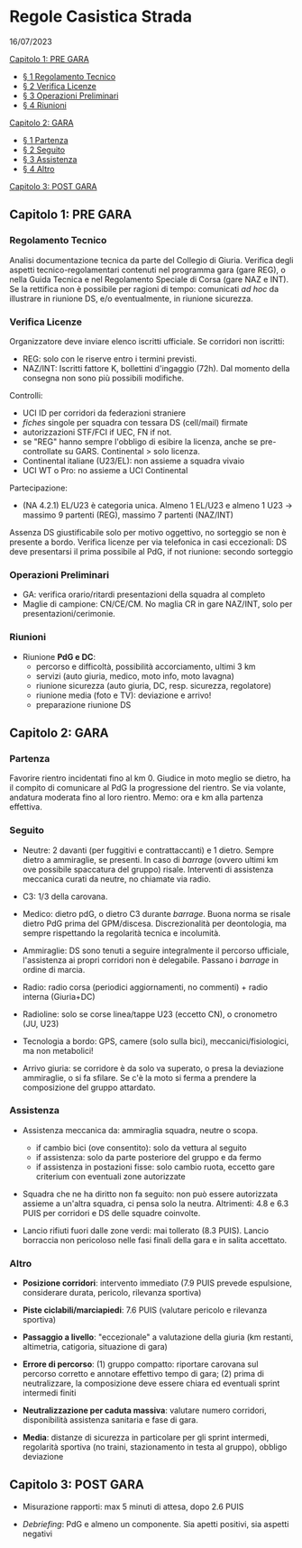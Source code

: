 # Regole Casistica Strada
16/07/2023


[Capitolo 1: PRE GARA](#capitolo-1-pre-gara)
   - [§ 1 Regolamento Tecnico](#regolamento-tecnico)
   - [§ 2 Verifica Licenze](#verifica-licenze)
   - [§ 3 Operazioni Preliminari](#operazioni-preliminari)
   - [§ 4 Riunioni](#riunioni)

[Capitolo 2: GARA](#capitolo-2-gara)
   - [§ 1 Partenza](#partenza)
   - [§ 2 Seguito](#seguito)
   - [§ 3 Assistenza](#assistenza)
   - [§ 4 Altro](#altro)

[Capitolo 3: POST GARA](#capitolo-3-post-gara)

## Capitolo 1: PRE GARA

### Regolamento Tecnico
Analisi documentazione tecnica da parte del Collegio di Giuria. Verifica degli aspetti tecnico-regolamentari contenuti nel programma gara (gare REG), o nella Guida Tecnica e nel Regolamento Speciale di Corsa (gare NAZ e INT). Se la rettifica non è possibile per ragioni di tempo: comunicati *ad hoc* da illustrare in riunione DS, e/o eventualmente, in riunione sicurezza.

### Verifica Licenze
Organizzatore deve inviare elenco iscritti ufficiale. Se corridori non iscritti:
- REG: solo con le riserve entro i termini previsti.
- NAZ/INT: Iscritti fattore K, bollettini d'ingaggio (72h).
Dal momento della consegna non sono più possibili modifiche.

Controlli:
- UCI ID per corridori da federazioni straniere
- *fiches* singole per squadra con tessara DS (cell/mail) firmate
- autorizzazioni STF/FCI if UEC, FN if not.
- se "REG" hanno sempre l'obbligo di esibire la licenza, anche se pre-controllate su GARS. Continental > solo licenza.
- Continental italiane (U23/EL): non assieme a squadra vivaio
- UCI WT o Pro: no assieme a UCI Continental

Partecipazione:
- (NA 4.2.1) EL/U23 è categoria unica. Almeno 1 EL/U23 e almeno 1 U23 -> massimo 9 partenti (REG), massimo 7 partenti (NAZ/INT)


Assenza DS giustificabile solo per motivo oggettivo, no sorteggio se non è presente a bordo. Verifica licenze per via telefonica in casi eccezionali: DS deve presentarsi il prima possibile al PdG, if not riunione: secondo sorteggio

### Operazioni Preliminari
- GA: verifica orario/ritardi presentazioni della squadra al completo
- Maglie di campione: CN/CE/CM. No maglia CR in gare NAZ/INT, solo per presentazioni/cerimonie. 


### Riunioni 
- Riunione **PdG e DC**:
    - percorso e difficoltà, possibilità accorciamento, ultimi 3 km 
    - servizi (auto giuria, medico, moto info, moto lavagna)
    - riunione sicurezza (auto giuria, DC, resp. sicurezza, regolatore)
    - riunione media (foto e TV): deviazione e arrivo!
    - preparazione riunione DS

## Capitolo 2: GARA

### Partenza
Favorire rientro incidentati fino al km 0. Giudice in moto meglio se dietro, ha il compito di comunicare al PdG la progressione del rientro. Se via volante, andatura moderata fino al loro rientro. Memo: ora e km alla partenza effettiva.

### Seguito
- Neutre: 2 davanti (per fuggitivi e contrattaccanti) e 1 dietro. Sempre dietro a ammiraglie, se presenti. In caso di *barrage* (ovvero ultimi km ove possibile spaccatura del gruppo) risale. Interventi di assistenza meccanica curati da neutre, no chiamate via radio.

- C3: 1/3 della carovana.
- Medico: dietro pdG, o dietro C3 durante *barrage*. Buona norma se risale dietro PdG prima del GPM/discesa. Discrezionalità per deontologia, ma sempre rispettando la regolarità tecnica e incolumità.
- Ammiraglie: DS sono tenuti a seguire integralmente il percorso ufficiale, l'assistenza ai propri corridori non è delegabile. Passano i *barrage* in ordine di marcia.
- Radio: radio corsa (periodici aggiornamenti, no commenti) + radio interna (Giuria+DC)
- Radioline: solo se corse linea/tappe U23 (eccetto CN), o cronometro (JU, U23)
- Tecnologia a bordo: GPS, camere (solo sulla bici), meccanici/fisiologici, ma non metabolici!

- Arrivo giuria: se corridore è da solo va superato, o presa la deviazione ammiraglie, o si fa sfilare. Se c'è la moto si ferma a prendere la composizione del gruppo attardato.

### Assistenza

- Assistenza meccanica da: ammiraglia squadra, neutre o scopa.
    - if cambio bici (ove consentito): solo da vettura al seguito
    - if assistenza: solo da parte posteriore del gruppo e da fermo
    - if assistenza in postazioni fisse: solo cambio ruota, eccetto gare criterium con eventuali zone autorizzate

- Squadra che ne ha diritto non fa seguito: non può essere autorizzata assieme a un'altra squadra, ci pensa solo la neutra. Altrimenti: 4.8 e 6.3 PUIS per corridori e DS delle squadre coinvolte.

- Lancio rifiuti fuori dalle zone verdi: mai tollerato (8.3 PUIS). Lancio borraccia non pericoloso nelle fasi finali della gara e in salita accettato.


### Altro

- **Posizione corridori**: intervento immediato (7.9 PUIS prevede espulsione, considerare durata, pericolo, rilevanza sportiva)

- **Piste ciclabili/marciapiedi**: 7.6 PUIS (valutare pericolo e rilevanza sportiva) 

- **Passaggio a livello**: "eccezionale" a valutazione della giuria (km restanti, altimetria, catigoria, situazione di gara)

- **Errore di percorso**: (1) gruppo compatto: riportare carovana sul percorso corretto e annotare effettivo tempo di gara; (2) prima di neutralizzare, la composizione deve essere chiara ed eventuali sprint intermedi finiti

- **Neutralizzazione per caduta massiva**: valutare numero corridori, disponibilità assistenza sanitaria e fase di gara.

- **Media**: distanze di sicurezza in particolare per gli sprint intermedi, regolarità sportiva (no traini, stazionamento in testa al gruppo), obbligo deviazione


## Capitolo 3: POST GARA

- Misurazione rapporti: max 5 minuti di attesa, dopo 2.6 PUIS

- *Debriefing*: PdG e almeno un componente. Sia apetti positivi, sia aspetti negativi